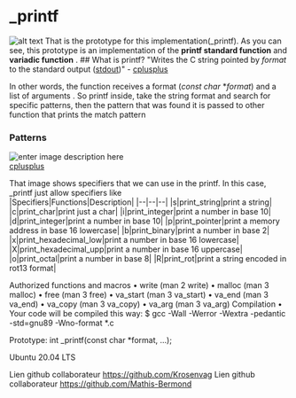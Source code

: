 ﻿# _printf  
![alt text](file:///C:/Users/herve/OneDrive/Documents/Sc%C3%A9nario%20Les%20enfants%20des%20dieux%20et%20des%20d%C3%A9mons/Carte%20Monde/Capture%20d'%C3%A9cran%202024-11-26%20094906.jpg) 
That is the prototype for this implementation(_printf). As you can see, this prototype is an implementation of the **printf standard function** and **variadic function** .  ## What is printf? "Writes the C string pointed by _format_ to the standard output ([stdout](http://www.cplusplus.com/stdout))" - [cplusplus](http://www.cplusplus.com/reference/cstdio/printf/) 

In other words, the function receives a format (*const char* **format*) and a list of arguments . So printf inside, take the string format and search for specific patterns, then the pattern that was found it is passed to other function that prints the match pattern  

### Patterns 

![enter image description here](https://i.imgur.com/vmU0FhC.png) 	
 [cplusplus](http://www.cplusplus.com/reference/cstdio/printf)  

That image shows specifiers that we can use in the printf.  In this case, _printf just allow specifiers like   
|Specifiers|Functions|Description| 
|--|--|--|
|s|print_string|print a string| 
|c|print_char|print just a char| 
|i|print_integer|print a number in base 10|
|d|print_integer|print a number in base 10|
|p|print_pointer|print a memory address in base 16 lowercase| 
|b|print_binary|print a number in base 2|
|x|print_hexadecimal_low|print a number in base 16 lowercase| 
|X|print_hexadecimal_upp|print a number in base 16 uppercase|
|o|print_octal|print a number in base 8| 
|R|print_rot|print a string encoded in rot13 format| 


Authorized functions and macros
•	write (man 2 write)
•	malloc (man 3 malloc)
•	free (man 3 free)
•	va_start (man 3 va_start)
•	va_end (man 3 va_end)
•	va_copy (man 3 va_copy)
•	va_arg (man 3 va_arg)
Compilation
•	Your code will be compiled this way:
$ gcc -Wall -Werror -Wextra -pedantic -std=gnu89 -Wno-format *.c

Prototype: 
int _printf(const char *format, ...);

Ubuntu 20.04 LTS

Lien github collaborateur https://github.com/Krosenvag
Lien github collaborateur https://github.com/Mathis-Bermond

